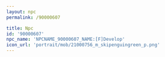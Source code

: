 ```yaml
---
layout: npc
permalink: /90000607

title: Npc
id: '90000607'
npc_name: 'NPCNAME_90000607_NAME:[F]Develop'
icon_url: 'portrait/mob/21000756_m_skipenguingreen_p.png'
---
```

